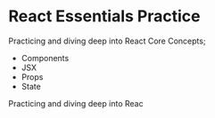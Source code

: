 # React Essentials Practice

Practicing and diving deep into React Core Concepts; 
- Components
- JSX
- Props
- State

Practicing and diving deep into Reac